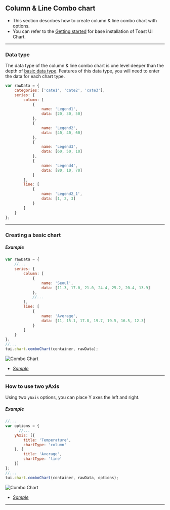 ## Column & Line Combo chart
* This section describes how to create column & line combo chart with options.
* You can refer to the [Getting started](getting-started.md) for base installation of Toast UI Chart.

***

### Data type

The data type of the column & line combo chart is one level deeper than the depth of [basic data type](chart-types-bar,column.md#basic-data-type).
Features of this data type, you will need to enter the data for each chart type.


```javascript
var rawData = {
    categories: ['cate1', 'cate2', 'cate3'],
    series: {
        column: [
            {
                name: 'Legend1',
                data: [20, 30, 50]
            },
            {
                name: 'Legend2',
                data: [40, 40, 60]
            },
            {
                name: 'Legend3',
                data: [60, 50, 10]
            },
            {
                name: 'Legend4',
                data: [80, 10, 70]
            }
        ],
        line: [
            {
                name: 'Legend2_1',
                data: [1, 2, 3]
            }
        ]
    }
};
```

***

### Creating a basic chart

##### Example

```javascript
var rawData = {
    //...
    series: {
        column: [
            {
                name: 'Seoul',
                data: [11.3, 17.0, 21.0, 24.4, 25.2, 20.4, 13.9]
            },
            //...
        ],
        line: [
            {
                name: 'Average',
                data: [11, 15.1, 17.8, 19.7, 19.5, 16.5, 12.3]
            }
        ]
    }
};
//...
tui.chart.comboChart(container, rawData);
```
![Combo Chart](https://user-images.githubusercontent.com/35218826/36882465-6ed86e80-1e17-11e8-936e-709e677a6345.png)

* _[Sample](https://nhnent.github.io/tui.chart/latest/tutorial-example08-01-combo-chart-column-and-line.html)_

***

### How to use two yAxis

Using two `yAxis` options, you can place Y axes the left and right.

##### Example

```javascript
//...
var options = {
      //...
    yAxis: [{
        title: 'Temperature',
        chartType: 'column'
    }, {
        title: 'Average',
        chartType: 'line'
    }]
};
//...
tui.chart.comboChart(container, rawData, options);
```
![Combo Chart](https://user-images.githubusercontent.com/35218826/36882552-dd4f7f98-1e17-11e8-88f8-5a8e6519c1c0.png)

* _[Sample](https://nhnent.github.io/tui.chart/latest/tutorial-example08-01-combo-chart-column-and-line.html)_

***
